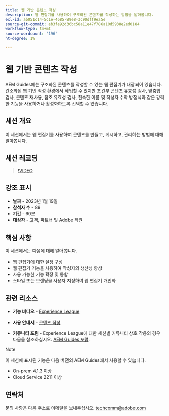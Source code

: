 ```yaml
---
title: 웹 기반 콘텐츠 작성
description: 웹 편집기를 사용하여 구조화된 콘텐츠를 작성하는 방법을 알아봅니다.
exl-id: ab051c14-5c1e-4685-89e8-3c90dff9ea5e
source-git-commit: eb3fe92d36bc58a11e47f786a10d5938e2ed0184
workflow-type: tm+mt
source-wordcount: '196'
ht-degree: 1%

---
```


# 웹 기반 콘텐츠 작성

AEM Guides에는 구조화된 콘텐츠를 작성할 수 있는 웹 편집기가 내장되어 있습니다. 간소화된 웹 기반 작성 환경에서 작업할 수 있지만 조건부 콘텐츠 유효성 검사, 맞춤법 검사, 콘텐츠 재사용, 참조 유효성 검사, 친숙한 이름 및 작성자 수학 방정식과 같은 강력한 기능을 사용하거나 활성화하도록 선택할 수 있습니다.

## 세션 개요

이 세션에서는 웹 편집기를 사용하여 콘텐츠를 만들고, 게시하고, 관리하는 방법에 대해 알아봅니다.

## 세션 레코딩

>[!VIDEO](https://video.tv.adobe.com/v/3414171/dita-authoring-ccms-web-author?quality=12&learn=on)

## 강조 표시

- **날짜** - 2023년 1월 19일
- **참석자 수** - 89
- **기간** - 60분
- **대상자** - 고객, 파트너 및 Adobe 직원

## 핵심 사항

이 세션에서는 다음에 대해 알아봅니다.
- 웹 편집기에 대한 설정 구성
- 웹 편집기 기능을 사용하여 작성자의 생산성 향상
- 사용 가능한 기능 확장 및 통합
- 스타일 또는 브랜딩을 사용자 지정하여 웹 편집기 개인화

## 관련 리소스

- **기능 비디오** -  [Experience League](https://experienceleague.adobe.com/docs/experience-manager-guides-learn/videos/advanced-user-guide/overview.html?lang=en)

- **사용 안내서** - [콘텐츠 작성](https://help.adobe.com/en_US/xml-documentation-for-adobe-experience-manager/index.html#t=DXML-master-map/authoring-content.html)

- **커뮤니티 포럼** - Experience League에 대한 세션별 커뮤니티 상호 작용의 경우 다음을 참조하십시오.  [AEM Guides 포럼](https://experienceleaguecommunities.adobe.com/t5/experience-manager-guides/bd-p/xml-documentation-discussions).

>[!NOTE]
>
> 이 세션에 표시된 기능은 다음 버전의 AEM Guides에서 사용할 수 있습니다.
> - On-prem 4.1.3 이상
> - Cloud Service 2211 이상

## 연락처

문의 사항은 다음 주소로 이메일을 보내주십시오. <techcomm@adobe.com>
